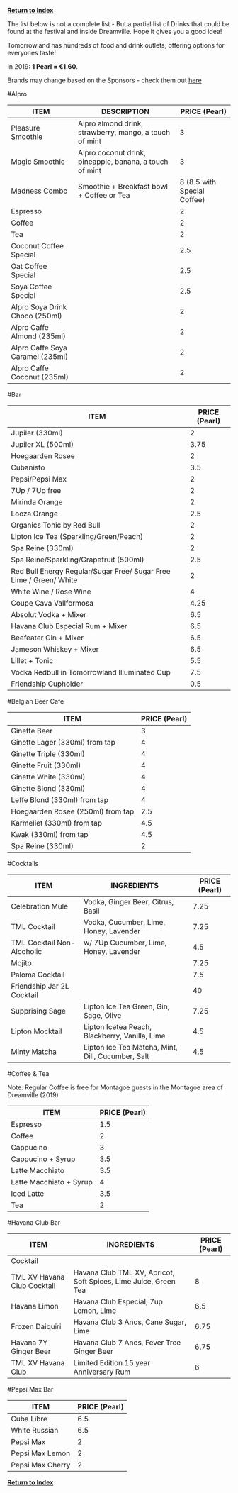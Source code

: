 [**Return to Index**](https://www.reddit.com/r/Tomorrowland/about/wiki/index)

The list below is not a complete list - But a partial list of Drinks that could be found at the festival and inside Dreamville. Hope it gives you a good idea!

Tomorrowland has hundreds of food and drink outlets, offering options for everyones taste!

In 2019: **1 Pearl = €1.60**. 

Brands may change based on the Sponsors - check them out [here](https://www.reddit.com/r/Tomorrowland/wiki/information/sponsors)

#Alpro

| ITEM                             | DESCRIPTION                                             | PRICE (Pearl)               |
|----------------------------------|---------------------------------------------------------|-----------------------------|
| Pleasure Smoothie                | Alpro almond drink, strawberry, mango, a touch of mint  | 3                           |
| Magic Smoothie                   | Alpro coconut drink, pineapple, banana, a touch of mint | 3                           |
| Madness Combo                    | Smoothie + Breakfast bowl + Coffee or Tea               | 8 (8.5 with Special Coffee) |
| Espresso                         |                                                         | 2                           |
| Coffee                           |                                                         | 2                           |
| Tea                              |                                                         | 2                           |
| Coconut Coffee Special           |                                                         | 2.5                         |
| Oat Coffee Special               |                                                         | 2.5                         |
| Soya Coffee Special              |                                                         | 2.5                         |
| Alpro Soya Drink Choco (250ml)   |                                                         | 2                           |
| Alpro Caffe Almond (235ml)       |                                                         | 2                           |
| Alpro Caffe Soya Caramel (235ml) |                                                         | 2                           |
| Alpro Caffe Coconut (235ml)      |                                                         | 2                           |

#Bar

| ITEM                                                               | PRICE (Pearl) |
|--------------------------------------------------------------------|---------------|
| Jupiler (330ml)                                                    | 2             |
| Jupiler XL (500ml)                                                 | 3.75          |
| Hoegaarden Rosee                                                   | 2             |
| Cubanisto                                                          | 3.5           |
| Pepsi/Pepsi Max                                                    | 2             |
| 7Up / 7Up free                                                     | 2             |
| Mirinda Orange                                                     | 2             |
| Looza Orange                                                       | 2.5           |
| Organics Tonic by Red Bull                                         | 2             |
| Lipton Ice Tea (Sparkling/Green/Peach)                             | 2             |
| Spa Reine (330ml)                                                  | 2             |
| Spa Reine/Sparkling/Grapefruit (500ml)                             | 2.5           |
| Red Bull Energy Regular/Sugar Free/ Sugar Free Lime / Green/ White | 2             |
| White Wine / Rose Wine                                             | 4             |
| Coupe Cava Vallformosa                                             | 4.25          |
| Absolut Vodka + Mixer                                              | 6.5           |
| Havana Club Especial Rum + Mixer                                   | 6.5           |
| Beefeater Gin + Mixer                                              | 6.5           |
| Jameson Whiskey + Mixer                                            | 6.5           |
| Lillet + Tonic                                                     | 5.5           |
| Vodka Redbull in Tomorrowland Illuminated Cup                      | 7.5           |
| Friendship Cupholder                                               | 0.5           |

#Belgian Beer Cafe

| ITEM                              | PRICE (Pearl) |
|-----------------------------------|---------------|
| Ginette Beer                      | 3             |
| Ginette Lager (330ml) from tap    | 4             |
| Ginette Triple (330ml)            | 4             |
| Ginette Fruit (330ml)             | 4             |
| Ginette White (330ml)             | 4             |
| Ginette Blond (330ml)             | 4             |
| Leffe Blond (330ml) from tap      | 4             |
| Hoegaarden Rosee (250ml) from tap | 2.5           |
| Karmeliet (330ml) from tap        | 4.5           |
| Kwak (330ml) from tap             | 4.5           |
| Spa Reine (330ml)                 | 2             |

#Cocktails

| ITEM                        | INGREDIENTS                                       | PRICE (Pearl) |
|-----------------------------|---------------------------------------------------|---------------|
| Celebration Mule            |  Vodka, Ginger Beer, Citrus, Basil                | 7.25          |
| TML Cocktail                | Vodka, Cucumber, Lime, Honey, Lavender            | 7.25          |
| TML Cocktail Non-Alcoholic  | w/ 7Up Cucumber, Lime, Honey, Lavender            | 4.5           |
| Mojito                      |                                                   | 7.25          |
| Paloma Cocktail             |                                                   | 7.5           |
| Friendship Jar 2L Cocktail  |                                                   | 40            |
| Supprising Sage             | Lipton Ice Tea Green, Gin, Sage, Olive            | 7.25          |
| Lipton Mocktail             | Lipton Icetea Peach, Blackberry, Vanilla, Lime    | 4.5           |
| Minty Matcha                | Lipton Ice Tea Matcha, Mint, Dill, Cucumber, Salt | 4.5           |

#Coffee & Tea 

Note: Regular Coffee is free for Montagoe guests in the Montagoe area of Dreamville (2019)

| ITEM                    | PRICE (Pearl) |
|-------------------------|---------------|
| Espresso                | 1.5           |
| Coffee                  | 2             |
| Cappucino               | 3             |
| Cappucino + Syrup       | 3.5           |
| Latte Macchiato         | 3.5           |
| Latte Macchiato + Syrup | 4             |
| Iced Latte              | 3.5           |
| Tea                     | 2             |

#Havana Club Bar

| ITEM                        | INGREDIENTS                                                     | PRICE (Pearl) |
|-----------------------------|-----------------------------------------------------------------|---------------|
| Cocktail                    |                                                                 |               |
| TML XV Havana Club Cocktail | Havana Club TML XV, Apricot, Soft Spices, Lime Juice, Green Tea | 8             |
| Havana Limon                | Havana Club Especial, 7up Lemon, Lime                           | 6.5           |
| Frozen Daiquiri             | Havana Club 3 Anos, Cane Sugar, Lime                            | 6.75          |
| Havana 7Y Ginger Beer       | Havana Club 7 Anos, Fever Tree Ginger Beer                      | 6.75          |
| TML XV Havana Club          | Limited Edition 15 year Anniversary Rum                         | 6             |

#Pepsi Max Bar

| ITEM             | PRICE (Pearl) |
|------------------|---------------|
| Cuba Libre       | 6.5           |
| White Russian    | 6.5           |
| Pepsi Max        | 2             |
| Pepsi Max Lemon  | 2             |
| Pepsi Max Cherry | 2             |

[**Return to Index**](https://www.reddit.com/r/Tomorrowland/about/wiki/index)